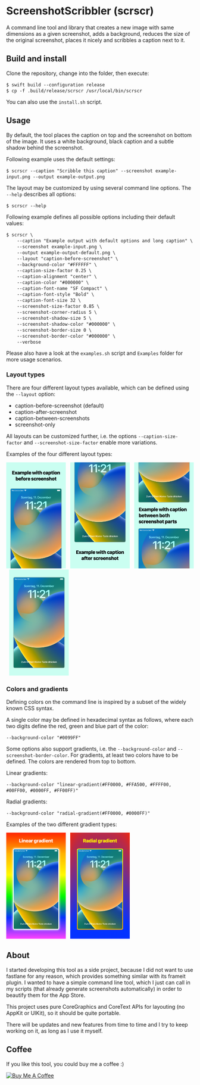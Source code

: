 # ScreenshotScribbler (scrscr)

A command line tool and library that creates a new image with same dimensions as a given screenshot, adds a background, reduces the size of the original screenshot, places it nicely and scribbles a caption next to it.

## Build and install

Clone the repository, change into the folder, then execute:

```
$ swift build --configuration release
$ cp -f .build/release/scrscr /usr/local/bin/scrscr
```

You can also use the `install.sh` script.

## Usage

By default, the tool places the caption on top and the screenshot on bottom of the image. It uses a white background, black caption and a subtle shadow behind the screenshot.

Following example uses the default settings:

```
$ scrscr --caption "Scribble this caption" --screenshot example-input.png --output example-output.png
```

The layout may be customized by using several command line options. The `--help` describes all options:

```
$ scrscr --help
```

Following example defines all possible options including their default values:

```
$ scrscr \
    --caption "Example output with default options and long caption" \
    --screenshot example-input.png \
    --output example-output-default.png \
    --layout "caption-before-screenshot" \
    --background-color "#FFFFFF" \
    --caption-size-factor 0.25 \
    --caption-alignment "center" \
    --caption-color "#000000" \
    --caption-font-name "SF Compact" \
    --caption-font-style "Bold" \
    --caption-font-size 32 \
    --screenshot-size-factor 0.85 \
    --screenshot-corner-radius 5 \
    --screenshot-shadow-size 5 \
    --screenshot-shadow-color "#000000" \
    --screenshot-border-size 0 \
    --screenshot-border-color "#000000" \
    --verbose
```

Please also have a look at the `examples.sh` script and `Examples` folder for more usage scenarios.

### Layout types

There are four different layout types available, which can be defined using the `--layout` option:

- caption-before-screenshot (default)
- caption-after-screenshot
- caption-between-screenshots
- screenshot-only

All layouts can be customized further, i.e. the options `--caption-size-factor` and `--screenshot-size-factor` enable more variations.

Examples of the four different layout types:

<img
  src="https://github.com/goeldner/swift-screenshot-scribbler/blob/main/Examples/example-output-layout-caption-before-screenshot.png?raw=true"
  alt="Layout: caption-before-screenshot"
  title="Layout: caption-before-screenshot"
  width="160"> &nbsp; 
<img
  src="https://github.com/goeldner/swift-screenshot-scribbler/blob/main/Examples/example-output-layout-caption-after-screenshot.png?raw=true"
  alt="Layout: caption-after-screenshot"
  title="Layout: caption-after-screenshot"
  width="160"> &nbsp; 
<img
  src="https://github.com/goeldner/swift-screenshot-scribbler/blob/main/Examples/example-output-layout-caption-between-screenshots.png?raw=true"
  alt="Layout: caption-between-screenshots"
  title="Layout: caption-between-screenshots"
  width="160"> &nbsp; 
<img
  src="https://github.com/goeldner/swift-screenshot-scribbler/blob/main/Examples/example-output-layout-screenshot-only.png?raw=true"
  alt="Layout: screenshot-only"
  title="Layout: screenshot-only"
  width="160">

### Colors and gradients

Defining colors on the command line is inspired by a subset of the widely known CSS syntax.

A single color may be defined in hexadecimal syntax as follows, where each two digits define the red, green and blue part of the color:

```
--background-color "#0099FF"
```

Some options also support gradients, i.e. the `--background-color` and `--screenshot-border-color`. For gradients, at least two colors have to be defined. The colors are rendered from top to bottom.

Linear gradients:

```
--background-color "linear-gradient(#FF0000, #FFA500, #FFFF00, #00FF00, #0000FF, #FF00FF)"
```

Radial gradients:

```
--background-color "radial-gradient(#FF0000, #0000FF)"
```

Examples of the two different gradient types:

<img
  src="https://github.com/goeldner/swift-screenshot-scribbler/blob/main/Examples/example-output-gradient-linear-rainbow.png?raw=true"
  alt="Gradient: linear-gradient"
  title="Gradient: linear-gradient"
  width="160"> &nbsp;
<img
  src="https://github.com/goeldner/swift-screenshot-scribbler/blob/main/Examples/example-output-gradient-radial-red-blue.png?raw=true"
  alt="Gradient: radial-gradient"
  title="Gradient: radial-gradient"
  width="160">

## About

I started developing this tool as a side project, because I did not want to use fastlane for any reason, which provides something similar with its frameit plugin. I wanted to have a simple command line tool, which I just can call in my scripts (that already generate screenshots automatically) in order to beautify them for the App Store.

This project uses pure CoreGraphics and CoreText APIs for layouting (no AppKit or UIKit), so it should be quite portable.

There will be updates and new features from time to time and I try to keep working on it, as long as I use it myself.

## Coffee

If you like this tool, you could buy me a coffee :)

<a href="https://www.buymeacoffee.com/goeldner" target="_blank"><img src="https://cdn.buymeacoffee.com/buttons/default-orange.png" alt="Buy Me A Coffee" height="50" width="217"></a>
